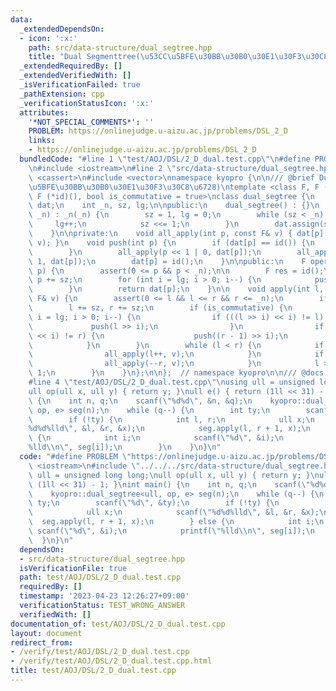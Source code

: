 ```yaml
---
data:
  _extendedDependsOn:
  - icon: ':x:'
    path: src/data-structure/dual_segtree.hpp
    title: "Dual Segmenttree(\u53CC\u5BFE\u30BB\u30B0\u30E1\u30F3\u30C8\u6728)"
  _extendedRequiredBy: []
  _extendedVerifiedWith: []
  _isVerificationFailed: true
  _pathExtension: cpp
  _verificationStatusIcon: ':x:'
  attributes:
    '*NOT_SPECIAL_COMMENTS*': ''
    PROBLEM: https://onlinejudge.u-aizu.ac.jp/problems/DSL_2_D
    links:
    - https://onlinejudge.u-aizu.ac.jp/problems/DSL_2_D
  bundledCode: "#line 1 \"test/AOJ/DSL/2_D_dual.test.cpp\"\n#define PROBLEM \"https://onlinejudge.u-aizu.ac.jp/problems/DSL_2_D\"\
    \n#include <iostream>\n#line 2 \"src/data-structure/dual_segtree.hpp\"\n#include\
    \ <cassert>\n#include <vector>\nnamespace kyopro {\n\n/// @brief Dual Segmenttree(\u53CC\
    \u5BFE\u30BB\u30B0\u30E1\u30F3\u30C8\u6728)\ntemplate <class F, F (*comp)(F, F),\
    \ F (*id)(), bool is_commutative = true>\nclass dual_segtree {\n    std::vector<F>\
    \ dat;\n    int _n, sz, lg;\n\npublic:\n    dual_segtree() : {}\n    dual_segtree(int\
    \ _n) : _n(_n) {\n        sz = 1, lg = 0;\n        while (sz < _n) {\n       \
    \     lg++;\n            sz <<= 1;\n        }\n        dat.assign(sz << 1, id());\n\
    \    }\n\nprivate:\n    void all_apply(int p, const F& v) { dat[p] = comp(dat[p],\
    \ v); }\n    void push(int p) {\n        if (dat[p] == id()) {\n            return;\n\
    \        }\n        all_apply(p << 1 | 0, dat[p]);\n        all_apply(p << 1 |\
    \ 1, dat[p]);\n        dat[p] = id();\n    }\n\npublic:\n    F operator[](int\
    \ p) {\n        assert(0 <= p && p < _n);\n\n        F res = id();\n\n       \
    \ p += sz;\n        for (int i = lg; i > 0; i--) {\n            push(p >> i);\n\
    \        }\n        return dat[p];\n    }\n\n    void apply(int l, int r, const\
    \ F& v) {\n        assert(0 <= l && l <= r && r <= _n);\n        if (l == r) return;\n\
    \        l += sz, r += sz;\n        if (is_commutative) {\n            for (int\
    \ i = lg; i > 0; i--) {\n                if (((l >> i) << i) != l) {\n       \
    \             push(l >> i);\n                }\n                if (((r >> i)\
    \ << i) != r) {\n                    push((r - 1) >> i);\n                }\n\
    \            }\n        }\n        while (l < r) {\n            if (l & 1) {\n\
    \                all_apply(l++, v);\n            }\n            if (r & 1) {\n\
    \                all_apply(--r, v);\n            }\n            l >>= 1, r >>=\
    \ 1;\n        }\n    }\n};\n\n};  // namespace kyopro\n\n/// @docs docs/data-structure/dual_segtree.md\n\
    #line 4 \"test/AOJ/DSL/2_D_dual.test.cpp\"\nusing ull = unsigned long long;\n\
    ull op(ull x, ull y) { return y; }\null e() { return (1ll << 31) - 1; }\nint main()\
    \ {\n    int n, q;\n    scanf(\"%d%d\", &n, &q);\n    kyopro::dual_segtree<ull,\
    \ op, e> seg(n);\n    while (q--) {\n        int ty;\n        scanf(\"%d\", &ty);\n\
    \        if (!ty) {\n            int l, r;\n            ull x;\n            scanf(\"\
    %d%d%lld\", &l, &r, &x);\n            seg.apply(l, r + 1, x);\n        } else\
    \ {\n            int i;\n            scanf(\"%d\", &i);\n            printf(\"\
    %lld\\n\", seg[i]);\n        }\n    }\n}\n"
  code: "#define PROBLEM \"https://onlinejudge.u-aizu.ac.jp/problems/DSL_2_D\"\n#include\
    \ <iostream>\n#include \"../../../src/data-structure/dual_segtree.hpp\"\nusing\
    \ ull = unsigned long long;\null op(ull x, ull y) { return y; }\null e() { return\
    \ (1ll << 31) - 1; }\nint main() {\n    int n, q;\n    scanf(\"%d%d\", &n, &q);\n\
    \    kyopro::dual_segtree<ull, op, e> seg(n);\n    while (q--) {\n        int\
    \ ty;\n        scanf(\"%d\", &ty);\n        if (!ty) {\n            int l, r;\n\
    \            ull x;\n            scanf(\"%d%d%lld\", &l, &r, &x);\n          \
    \  seg.apply(l, r + 1, x);\n        } else {\n            int i;\n           \
    \ scanf(\"%d\", &i);\n            printf(\"%lld\\n\", seg[i]);\n        }\n  \
    \  }\n}\n"
  dependsOn:
  - src/data-structure/dual_segtree.hpp
  isVerificationFile: true
  path: test/AOJ/DSL/2_D_dual.test.cpp
  requiredBy: []
  timestamp: '2023-04-23 12:26:27+09:00'
  verificationStatus: TEST_WRONG_ANSWER
  verifiedWith: []
documentation_of: test/AOJ/DSL/2_D_dual.test.cpp
layout: document
redirect_from:
- /verify/test/AOJ/DSL/2_D_dual.test.cpp
- /verify/test/AOJ/DSL/2_D_dual.test.cpp.html
title: test/AOJ/DSL/2_D_dual.test.cpp
---
```

